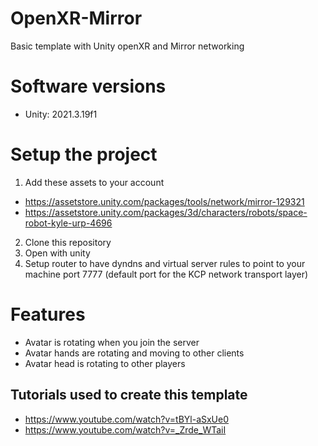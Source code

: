 # OpenXR-Mirror
Basic template with Unity openXR and Mirror networking

# Software versions

* Unity: 2021.3.19f1

# Setup the project

1. Add these assets to your account
  * https://assetstore.unity.com/packages/tools/network/mirror-129321
  * https://assetstore.unity.com/packages/3d/characters/robots/space-robot-kyle-urp-4696
2. Clone this repository
3. Open with unity
4. Setup router to have dyndns and virtual server rules to point to your machine port 7777 (default port for the KCP network transport layer)

# Features

* Avatar is rotating when you join the server
* Avatar hands are rotating and moving to other clients
* Avatar head is rotating to other players


## Tutorials used to create this template

  * https://www.youtube.com/watch?v=tBYl-aSxUe0
  * https://www.youtube.com/watch?v=_Zrde_WTaiI